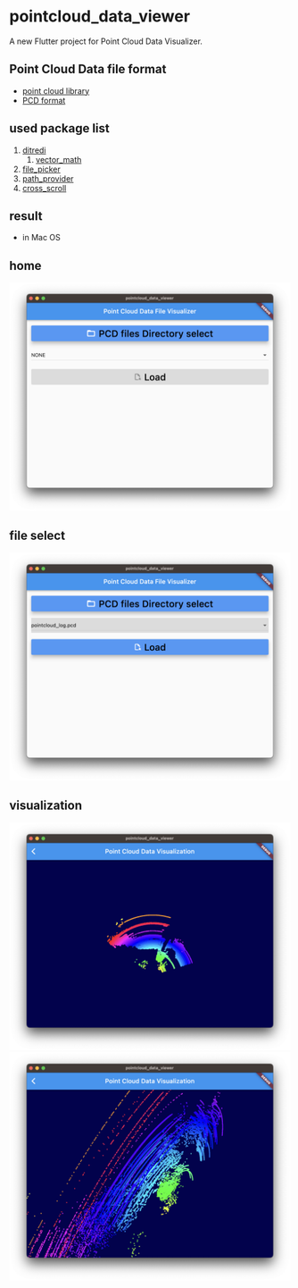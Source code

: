 # pointcloud_data_viewer

A new Flutter project for Point Cloud Data Visualizer.

## Point Cloud Data file format

- [point cloud library](https://pointclouds.org/)
- [PCD format](https://pointclouds.org/documentation/tutorials/pcd_file_format.html)

## used package list

1. [ditredi](https://pub.dev/packages/ditredi)
   1. [vector_math](https://pub.dev/packages/vector_math)
2. [file_picker](https://pub.dev/packages/file_picker)
3. [path_provider](https://pub.dev/packages/path_provider)
4. [cross_scroll](https://pub.dev/packages/cross_scroll)

## result

- in Mac OS

## home

![home](./image/1.%20home_screen.png)

## file select

![select file](./image/2.%20select_file.png)

## visualization

![view 1](./image/3.%20visualize_1.png)
![view 2](./image/3.%20visualize_2.png)
